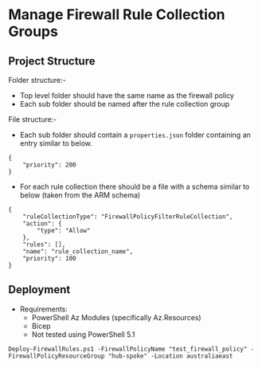 # Manage Firewall Rule Collection Groups

## Project Structure

Folder structure:-
- Top level folder should have the same name as the firewall policy
- Each sub folder should be named after the rule collection group

File structure:-
- Each sub folder should contain a ```properties.json``` folder containing an entry similar to below.

```
{
    "priority": 200
}
```
- For each rule collection there should be a file with a schema similar to below (taken from the ARM schema)

```
{
    "ruleCollectionType": "FirewallPolicyFilterRuleCollection",
    "action": {
        "type": "Allow"
    },
    "rules": [],
    "name": "rule_collection_name",
    "priority": 100
}
```

## Deployment

- Requirements:
    - PowerShell Az Modules (specifically Az.Resources)
    - Bicep
    - Not tested using PowerShell 5.1

```
Deploy-FirewallRules.ps1 -FirewallPolicyName "test_firewall_policy" -FirewallPolicyResourceGroup "hub-spoke" -Location australiaeast
```